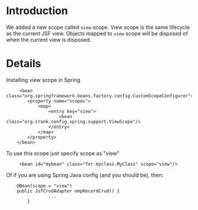 # Introduction #

We added a new scope called `view` scope. View scope is the same lifecycle as the current JSF view. Objects mapped to `view` scope will be disposed of when the current view is disposed.


# Details #

Installing view scope in Spring

```
     <bean class="org.springframework.beans.factory.config.CustomScopeConfigurer">
        <property name="scopes">
            <map>
                <entry key="view">
                    <bean class="org.crank.config.spring.support.ViewScope"/>
                </entry>
            </map>
        </property>
    </bean>
```

To use this scope just specify scope as "view"

```
     <bean id="mybean" class="for.myclass.MyClass" scope="view"/>

```

Of if you are using Spring Java config (and you should be), then:

```
	@Bean(scope = "view")
	public JsfCrudAdapter empRecordCrud() {
                ...
        }

```